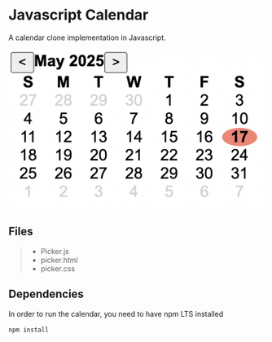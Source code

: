 # Javascript Calendar

A calendar clone implementation in Javascript. 

<p align ="center">
    <img src="calendarImg.png" alt="Calendar Example" />
</p>

## Files
> * Picker.js
> * picker.html
> * picker.css

## Dependencies
In order to run the calendar, you need to have npm LTS installed
```sh
npm install
```